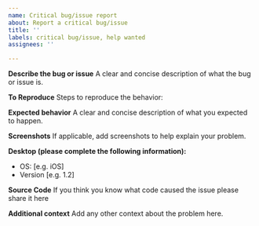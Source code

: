```yaml
---
name: Critical bug/issue report
about: Report a critical bug/issue
title: ''
labels: critical bug/issue, help wanted
assignees: ''

---
```


**Describe the bug or issue**
A clear and concise description of what the bug or issue is.

**To Reproduce**
Steps to reproduce the behavior:

**Expected behavior**
A clear and concise description of what you expected to happen.

**Screenshots**
If applicable, add screenshots to help explain your problem.

**Desktop (please complete the following information):**
 - OS: [e.g. iOS]
 - Version [e.g. 1.2]

**Source Code**
If you think you know what code caused the issue please share it here

**Additional context**
Add any other context about the problem here.
